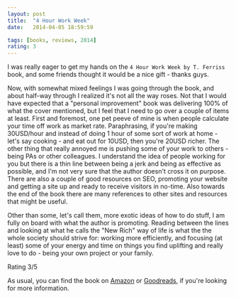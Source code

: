 ```yaml
---
layout: post
title:  "4 Hour Work Week"
date:   2014-04-05 18:59:59

tags: [books, reviews, 2014]
rating: 3
---
```


I was really eager to get my hands on the `4 Hour Work Week by T. Ferriss` book, and some friends thought it would be a nice gift - thanks guys.

Now, with somewhat mixed feelings I was going through the book, and about half-way through I realized it's not all the way roses.
Not that I would have expected that a "personal improvement" book was delivering 100% of what the cover mentioned, but I feel that I need to go over a couple of items at least.
First and foremost, one pet peeve of mine is when people calculate your time off work as market rate. Paraphrasing, if you're making 30USD/hour and instead of doing 1 hour of some sort of work at home - let's say cooking - and eat out for 10USD, then you're 20USD richer.
The other thing that really annoyed me is pushing some of your work to others - being PAs or other colleagues. I understand the idea of people working for you but there is a thin line between being a jerk and being as effective as possible, and I'm not very sure that the author doesn't cross it on purpose.
There are also a couple of good resources on SEO, promoting your website and getting a site up and ready to receive visitors in no-time. Also towards the end of the book there are many references to other sites and resources that might be useful.

Other than some, let's call them, more exotic ideas of how to do stuff, I am fully on board with what the author is promoting. Reading between the lines and looking at what he calls the "New Rich" way of life is what the the whole society should strive for:
working more efficiently, and focusing (at least) some of your energy and time on things you find uplifting and really love to do - being your own project or your family.

Rating 3/5

As usual, you can find the book on [Amazon] or [Goodreads], if you're looking for more information.

[Amazon]: http://www.amazon.com/4-Hour-Work-Week-Escape-Anywhere-ebook/dp/B006X0M2TS/ref=sr_1_1
[Goodreads]: https://www.goodreads.com/book/show/9278897-the-4-hour-work-week
